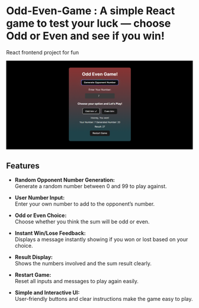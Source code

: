 # Odd-Even-Game : A simple React game to test your luck — choose Odd or Even and see if you win!
React frontend project for fun

![Alt Text](OddEvenGameSS.png)


## Features

- **Random Opponent Number Generation:**  
  Generate a random number between 0 and 99 to play against.

- **User Number Input:**  
  Enter your own number to add to the opponent’s number.

- **Odd or Even Choice:**  
  Choose whether you think the sum will be odd or even.

- **Instant Win/Lose Feedback:**  
  Displays a message instantly showing if you won or lost based on your choice.

- **Result Display:**  
  Shows the numbers involved and the sum result clearly.

- **Restart Game:**  
  Reset all inputs and messages to play again easily.

- **Simple and Interactive UI:**  
  User-friendly buttons and clear instructions make the game easy to play.
